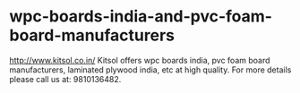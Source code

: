 # wpc-boards-india-and-pvc-foam-board-manufacturers
http://www.kitsol.co.in/ Kitsol offers wpc boards india, pvc foam board manufacturers, laminated plywood india, etc at high quality. For more details please call us at: 9810136482.
